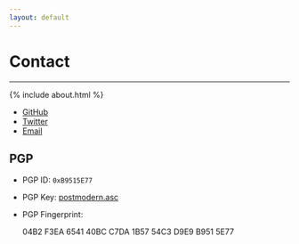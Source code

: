 ```yaml
---
layout: default
---
```


# Contact
-----------------------------------------------------------------------------

{% include about.html %}

* [GitHub](http://github.com/postmodern)
* [Twitter](http://twitter.com/postmodern_mod3)
* [Email](mailto:postmodern.mod3@gmail.com)

<h2 id="pgp">PGP</h2>

* PGP ID: `0xB9515E77`
* PGP Key: [postmodern.asc](https://raw.github.com/postmodern/postmodern.github.com/master/postmodern.asc)
* PGP Fingerprint:

    04B2 F3EA 6541 40BC C7DA
    1B57 54C3 D9E9 B951 5E77

